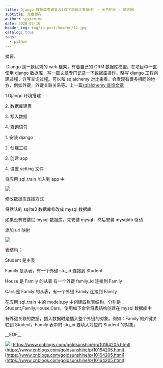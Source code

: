```yaml
---
title: Django 数据库查询集合(双下划线连表操作) - 金色旭光 - 博客园
subtitle: 文章暂存
author: systemime
date: 2020-03-16
header_img: img/in-post/header/12.jpg
catalog: true
tags:
  - python
---
```

摘要.

<!-- more -->
 Django 是一款优秀的 web 框架，有着自己的 ORM 数据库模型。在项目中一直使用 django 数据库，写一篇文章专门记录一下数据库操作。略写 django 工程创建过程，详写查询过程。可以和 sqlalchemy 对比来看，会发现有很多相同的地方，例如外键，外键关联关系等。上一篇[sqlalchemy 查询文章](https://www.cnblogs.com/goldsunshine/p/10124859.html)

1.Django 环境搭建

2\. 数据库建表

3\. 写入数据

4\. 查询语句

1\. 安装 django

2\. 创建工程

3\. 创建 app

4\. 设置 setting 文件

将应用 sql_train 加入到 app 中

[![](https://img2018.cnblogs.com/blog/1060878/201812/1060878-20181223142446935-713702516.png)
](https://img2018.cnblogs.com/blog/1060878/201812/1060878-20181223142446935-713702516.png)

修改数据库连接方式

将默认的 sqlite3 数据库修改成 mysql 数据库

如果没有安装过 mysql 数据库，先安装 mysql，然后安装 mysqldb 驱动

添加 url 映射

[![](https://img2018.cnblogs.com/blog/1060878/201812/1060878-20181223143515098-1408272118.png)
](https://img2018.cnblogs.com/blog/1060878/201812/1060878-20181223143515098-1408272118.png)

表结构：

Student 是主表

Family 是从表，有一个外键 stu_id 连接到 Student

House 是 Family 的从表 有一个外键 family_id 连接到 Family

Cars 是 Family 的从表，有一个外键 Family 连接到 Family

在应用 sql_train 中的 models.py 中创建四张表结构，分别是：Student,Family,House,Cars。使用如下命令将表结构创建在 mysql 数据库中

有外键关联的数据，插入数据时是插入整个外键的对象。例如：Family 的外键关联到 Student，Family 表中的 stu_id 要填入对应的 Student 的对象。

\_\_EOF\_\_

![](https://images.cnblogs.com/cnblogs_com/goldsunshine/1160827/o_20171109192330.png.jpg) 
 [https://www.cnblogs.com/goldsunshine/p/10164205.html](https://www.cnblogs.com/goldsunshine/p/10164205.html) 
 [https://www.cnblogs.com/goldsunshine/p/10164205.html](https://www.cnblogs.com/goldsunshine/p/10164205.html)
